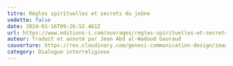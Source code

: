 ```yaml
---
titre: Règles spirituelles et secrets du jeûne
vedette: false
date: 2024-01-16T09:26:52.461Z
url: https://www.editions-i.com/ouvrages/regles-spirituelles-et-secrets-du-jeune-68.htm
auteur: Traduit et annoté par Jean Abd al-Wadoud Gouraud
couverture: https://res.cloudinary.com/genesi-communication-design/image/upload/v1706952459/Couv-ReglesSpirituellesEtSecretDuJeune_b1v0bw.jpg
category: Dialogue interreligieux
---
```

